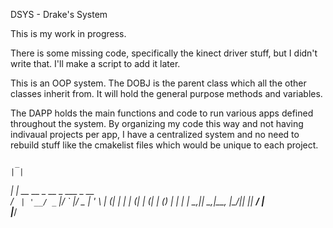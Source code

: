 DSYS - Drake's System

This is my work in progress. 

There is some missing code, specifically the kinect driver stuff, but I didn't write that. 
I'll make a script to add it later. 

This is an OOP system. 
The DOBJ is the parent class which all the other classes inherit from. 
It will hold the general purpose methods and variables. 

The DAPP holds the main functions and code to run various apps defined throughout the system. 
By organizing my code this way and not having indivaual projects per app, 
I have a centralized system and no need to rebuild stuff like the cmakelist files which would be unique to each project. 



     _                             
    | |                            
  __| |_ __ __ _  __ _  ___  _ __  
 / _` | '__/ _` |/ _` |/ _ \| '_ \ 
| (_| | | | (_| | (_| | (_) | | | |
 \__,_|_|  \__,_|\__, |\___/|_| |_|
                  __/ |            
                 |___/             
